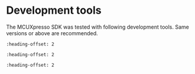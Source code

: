 # Development tools

The MCUXpresso SDK was tested with following development tools. Same versions or above are recommended.

```{include} /release/commonrn/topics/development_tools_iar.md
:heading-offset: 2
```

```{include} /release/commonrn/topics/development_tools_mcuxpresso.md
:heading-offset: 2
```

```{include} /release/commonrn/topics/development_tools_armgcc.md
:heading-offset: 2
```
